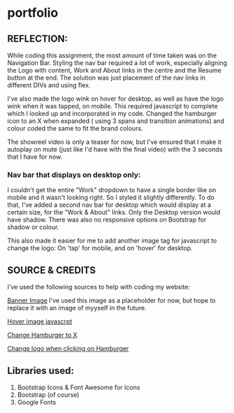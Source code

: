 # portfolio


## REFLECTION:

While coding this assignment, the most amount of time taken was on the Navigation Bar. Styling the nav bar required a lot of work, especially aligning the Logo with content, Work and About links in the centre and the Resume button at the end. The solution was just placement of the nav links in different DIVs and using flex.

I've also made the logo wink on hover for desktop, as well as have the logo wink when it was tapped, on mobile. This required javascript to complete which I looked up and incorporated in my code. Changed the hamburger icon to an X when expanded ( using 3 spans and transition animations) and colour coded the same to fit the brand colours.

The showreel video is only a teaser for now, but I've ensured that I make it autoplay on mute (just like I'd have with the final video) with the 3 seconds that I have for now.

### Nav bar that displays on desktop only:

I couldn't get the entire "Work" dropdown to have a single border like on mobile and it wasn't looking right. So I styled it slightly differently. To do that, I've added a second nav bar for desktop which would display at a certain size, for the "Work & About" links. Only the Desktop version would have shadow. There was also no responsive options on Bootstrap for shadow or colour.

This also made it easier for me to add another image tag for javascript to change the logo: On 'tap' for mobile, and on 'hover' for desktop.


## SOURCE & CREDITS

I've used the following sources to help with coding my website:

[Banner Image](https://www.pexels.com/photo/photo-of-boy-wearing-yellow-shirt-while-using-an-imac-4144144/)
I've used this image as a placeholder for now, but hope to replace it with an image of myyself in the future.

[Hover image javascrpt](https://linuxhint.com/change-image-on-hover-in-javascript/)

[Change Hamburger to X](https://stackoverflow.com/questions/28247310/bootstrap-mobile-menu-icon-change-to-x-close)

[Change logo when clicking on Hamburger](https://stackoverflow.com/questions/58625458/how-to-change-logo-src-when-clicked-on-hamburger-menu)

## Libraries used:

1. Bootstrap Icons & Font Awesome for Icons
2. Bootstrap (of course)
3. Google Fonts

